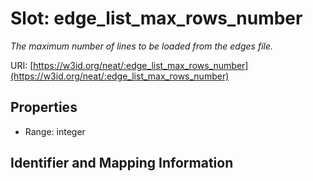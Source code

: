 # Slot: edge_list_max_rows_number
_The maximum number of lines to be loaded from the edges file._


URI: [https://w3id.org/neat/:edge_list_max_rows_number](https://w3id.org/neat/:edge_list_max_rows_number)



<!-- no inheritance hierarchy -->


## Properties

 * Range: integer



## Identifier and Mapping Information





